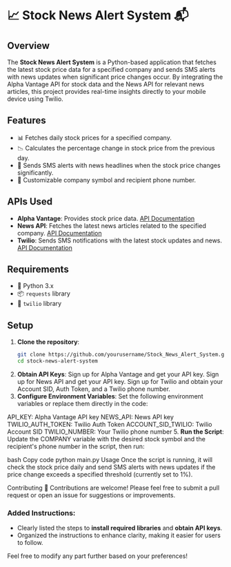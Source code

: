 # 📈 Stock News Alert System 📬

## Overview
The **Stock News Alert System** is a Python-based application that fetches the latest stock price data for a specified company and sends SMS alerts with news updates when significant price changes occur. By integrating the Alpha Vantage API for stock data and the News API for relevant news articles, this project provides real-time insights directly to your mobile device using Twilio.

## Features
- 📊 Fetches daily stock prices for a specified company.
- 📉 Calculates the percentage change in stock price from the previous day.
- 📲 Sends SMS alerts with news headlines when the stock price changes significantly.
- 🔄 Customizable company symbol and recipient phone number.

## APIs Used
- **Alpha Vantage**: Provides stock price data. [API Documentation](https://www.alphavantage.co/documentation/)
- **News API**: Fetches the latest news articles related to the specified company. [API Documentation](https://newsapi.org/docs/getting-started)
- **Twilio**: Sends SMS notifications with the latest stock updates and news. [API Documentation](https://www.twilio.com/docs/sms)

## Requirements
- 🐍 Python 3.x
- 📦 `requests` library
- 📱 `twilio` library

## Setup
1. **Clone the repository**:
   ```bash
   git clone https://github.com/yourusername/Stock_News_Alert_System.git
   cd stock-news-alert-system
3. **Obtain API Keys**:
Sign up for Alpha Vantage and get your API key.
Sign up for News API and get your API key.
Sign up for Twilio and obtain your Account SID, Auth Token, and a Twilio phone number.
4. **Configure Environment Variables**:
Set the following environment variables or replace them directly in the code:

API_KEY: Alpha Vantage API key
NEWS_API: News API key
TWILIO_AUTH_TOKEN: Twilio Auth Token
ACCOUNT_SID_TWILIO: Twilio Account SID
TWILIO_NUMBER: Your Twilio phone number
5. **Run the Script**:
Update the COMPANY variable with the desired stock symbol and the recipient's phone number in the script, then run:

bash
Copy code
python main.py
Usage
Once the script is running, it will check the stock price daily and send SMS alerts with news updates if the price change exceeds a specified threshold (currently set to 1%).

Contributing
🤝 Contributions are welcome! Please feel free to submit a pull request or open an issue for suggestions or improvements.

### Added Instructions:
- Clearly listed the steps to **install required libraries** and **obtain API keys**.
- Organized the instructions to enhance clarity, making it easier for users to follow.

Feel free to modify any part further based on your preferences!

